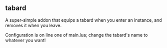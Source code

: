 tabard
---

A super-simple addon that equips a tabard when you enter an instance, and removes it when you leave.

Configuration is on line one of main.lua; change the tabard's name to whatever you want!
